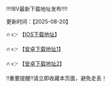 ‼️‼️BV最新下载地址发布‼️‼️

更新时间：【2025-08-20】

🔥 👉 【[IOS下载地址](https://app.e21zvhkjlbqw.com)】 

🔥 👉 【[安卓下载地址1](https://app.e21zvhkjlbqw.com)】

🔥 👉 【[安卓下载地址2](https://comnvbxug.purecharm.com.cn/Dos/d/c/qjedSwu8LweKGNLK)】


‼️重要提醒‼️请立即收藏本页面，避免走丢！
